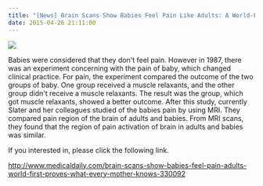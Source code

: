 ```yaml
---
title: "[News] Brain Scans Show Babies Feel Pain Like Adults: A World-First Proves What Every Mother Knows"
date: 2015-04-26 21:11:00
---
```


![](https://images.medicaldaily.com/sites/medicaldaily.com/files/styles/full_breakpoints_theme_medicaldaily_tablet_1x/public/2015/04/21/baby-pain.jpg#50)

Babies were considered that they don't feel pain. However in 1987, there was an experiment concerning with the pain of baby, which changed clinical practice. For pain, the experiment compared the outcome of the two groups of baby. One group received a muscle relaxants, and the other group didn't receive a muscle relaxants. The result was the group, which got muscle relaxants, showed a better outcome. After this study, currently Slater and her colleagues studied of the babies pain by using MRI. They compared pain region of the brain of adults and babies. From MRI scans, they found that the region of pain activation of brain in adults and babies was similar.

If you interested in, please click the following link.

<http://www.medicaldaily.com/brain-scans-show-babies-feel-pain-adults-world-first-proves-what-every-mother-knows-330092>

